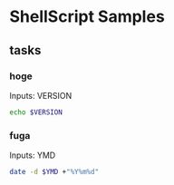 # ShellScript Samples


## tasks

### hoge
Inputs: VERSION

```sh
echo $VERSION
```

### fuga

Inputs: YMD

```sh
date -d $YMD +"%Y%m%d"
```


